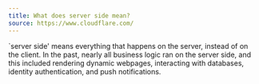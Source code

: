 ```yaml
---
title: What does server side mean?
source: https://www.cloudflare.com/
---
```


`server side' means everything that happens on the server, instead of on the client. In the past, nearly all business logic ran on the server side, and this included rendering dynamic webpages, interacting with databases, identity authentication, and push notifications.
